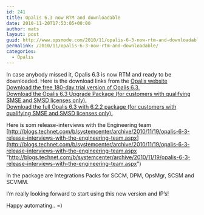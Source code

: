 ```yaml
---
id: 241
title: Opalis 6.3 now RTM and downloadable
date: 2010-11-20T17:53:05+00:00
author: mats
layout: post
guid: http://www.opsmode.com/2010/11/opalis-6-3-now-rtm-and-downloadable/
permalink: /2010/11/opalis-6-3-now-rtm-and-downloadable/
categories:
  - Opalis
---
```

In case anybody missed it, Opalis 6.3 is now RTM and ready to be downloaded. Here is the download links from the <a href="http://www.microsoft.com/systemcenter/en/us/opalis.aspx" target="_blank">Opalis website</a>   
[Download the free 180-day trial version of Opalis 6.3.](http://download.microsoft.com/download/D/F/C/DFC9F061-65A9-44C0-9012-450A7B8697CC/Opalis_180_Day_Evaluation.exe)   
[Download the Opalis 6.3 Upgrade Package (for customers with qualifying SMSE and SMSD licenses only).](http://download.microsoft.com/download/C/7/2/C72DEECE-36E1-488E-8712-6A99690B7FC7/Opalis63Upgrade.EXE)   
[Download the full Opalis 6.3 with 6.2.2 package (for customers with qualifying SMSE and SMSD licenses only).](http://download.microsoft.com/download/C/2/B/C2BBA2D3-C2D5-4733-9603-DA22BBCA2842/opalis_full.exe)

Here is som release-interviews with the Engineering team [http://blogs.technet.com/b/systemcenter/archive/2010/11/19/opalis-6-3-release-interviews-with-the-engineering-team.aspx](http://blogs.technet.com/b/systemcenter/archive/2010/11/19/opalis-6-3-release-interviews-with-the-engineering-team.aspx "http://blogs.technet.com/b/systemcenter/archive/2010/11/19/opalis-6-3-release-interviews-with-the-engineering-team.aspx")

In the package are Integrations Packs for SCCM, DPM, OpsMgr, SCSM and SCVMM.

I&#8217;m really looking forward to start using this new version and IP&#8217;s!

Happy automating.. =)
